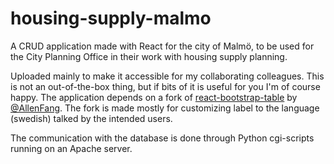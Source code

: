 # housing-supply-malmo
A CRUD application made with React for the city of Malmö, to be used for the City Planning Office in their work with housing supply planning.

Uploaded mainly to make it accessible for my collaborating colleagues. This is not an out-of-the-box thing, but if bits of it is useful for you I'm of course happy.
The application depends on a fork of [react-bootstrap-table](https://github.com/peterahlstrom/react-bootstrap-table) by [@AllenFang](https://github.com/AllenFang). The fork is made mostly for customizing label to the language (swedish) talked by the intended users.

The communication with the database is done through Python cgi-scripts running on an Apache server.

